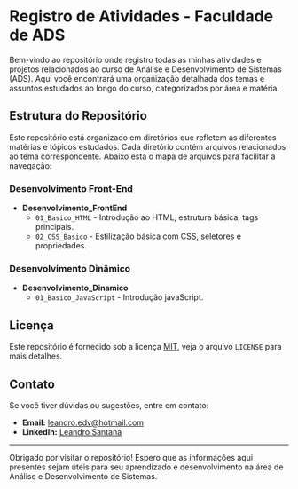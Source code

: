 # Registro de Atividades - Faculdade de ADS

Bem-vindo ao repositório onde registro todas as minhas atividades e projetos relacionados ao curso de Análise e Desenvolvimento de Sistemas (ADS). Aqui você encontrará uma organização detalhada dos temas e assuntos estudados ao longo do curso, categorizados por área e matéria.

## Estrutura do Repositório

Este repositório está organizado em diretórios que refletem as diferentes matérias e tópicos estudados. Cada diretório contém arquivos relacionados ao tema correspondente. Abaixo está o mapa de arquivos para facilitar a navegação:

### Desenvolvimento Front-End

- **Desenvolvimento_FrontEnd**
  - `01_Basico_HTML` - Introdução ao HTML, estrutura básica, tags principais.
  - `02_CSS_Basico` - Estilização básica com CSS, seletores e propriedades.

### Desenvolvimento Dinâmico

- **Desenvolvimento_Dinamico**
  - `01_Basico_JavaScript` - Introdução javaScript.




## Licença

Este repositório é fornecido sob a licença [MIT](LICENSE), veja o arquivo `LICENSE` para mais detalhes.

## Contato

Se você tiver dúvidas ou sugestões, entre em contato:
- **Email:** [leandro.edv@hotmail.com](mailto:leandro.edv@hotmail.com)
- **LinkedIn:** [Leandro Santana](https://www.linkedin.com/in/leandro-edvan/)

---

Obrigado por visitar o repositório! Espero que as informações aqui presentes sejam úteis para seu aprendizado e desenvolvimento na área de Análise e Desenvolvimento de Sistemas.
